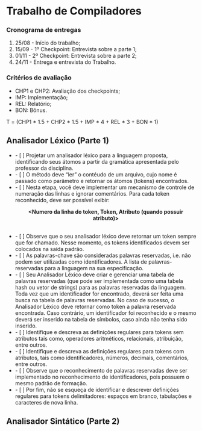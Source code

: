 # Trabalho de Compiladores

### Cronograma de entregas
  1. 25/08 - Início do trabalho;
  2. 15/09 - 1º Checkpoint: Entrevista sobre a parte 1;
  3. 01/11 - 2º Checkpoint: Entrevista sobre a parte 2;
  4. 24/11 - Entrega e entrevista do Trabalho.

### Critérios de avaliação
  - CHP1 e CHP2: Avaliação dos checkpoints;
  - IMP: Implementação;
  - REL: Relatório;
  - BON: Bônus.
  
  T = (CHP1 * 1.5 + CHP2 * 1.5 + IMP * 4 + REL * 3 + BON * 1)

## Analisador Léxico (Parte 1)

<ul>
    <li>- [ ] Projetar um analisador léxico para a linguagem proposta, identificando seus átomos a partir da gramática apresentada pelo professor da disciplina.</li>
    <li>- [ ] O método deve “ler” o contéudo de um arquivo, cujo nome é passado como parâmetro e retornar os átomos (tokens) encontrados.</li>
    <li>- [ ] Nesta etapa, você deve implementar um mecanismo de controle de numeração das linhas e ignorar comentários. Para cada token reconhecido, deve ser possível exibir: <br><p align="center"><b>&lt;Numero da linha do token, Token, Atributo (quando possuir atributo)&gt;</b></p></br></li>
    <li>- [ ] Observe que o seu analisador léxico deve retornar um token sempre que for chamado. Nesse momento, os tokens identificados devem ser colocados na saída padrão.</li>
    <li>- [ ] As palavras-chave são consideradas palavras reservadas, i.e. não podem ser utilizadas como identificadores. A lista de palavras-reservadas para a linguagem na sua especificação.</li>
    <li>- [ ] Seu Analisador Léxico deve criar e gerenciar uma tabela de palavras reservadas (que pode ser implementada como uma tabela hash ou vetor de strings) para as palavras reservadas da linguagem. Toda vez que um identificador for encontrado, deverá ser feita uma busca na tabela de palavras reservadas. No caso de sucesso, o Analisador Léxico deve retornar como token a palavra reservada encontrada. Caso contrário, um identificador foi reconhecido e o mesmo deverá ser inserido na tabela de símbolos, caso ainda não tenha sido inserido.</li>
    <li>- [ ] Identifique e descreva as definições regulares para tokens sem atributos tais como, operadores aritméticos, relacionais, atribuição, entre outros.</li>
    <li>- [ ] Identifique e descreva as definições regulares para tokens com atributos, tais como identificadores, números, decimais, comentários, entre outros.</li>
    <li>- [ ] Observe que o reconhecimento de palavras reservadas deve ser implementado no reconhecimento de identificadores, pois possuem o mesmo padrão de formação.</li>
    <li>- [ ] Por fim, não se esqueça de identificar e descrever definições regulares para tokens delimitadores: espaços em branco, tabulações e caracteres de nova linha.</li>
</ul>

## Analisador Sintático (Parte 2)
